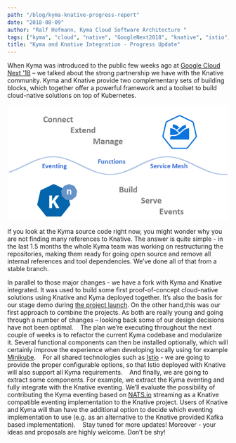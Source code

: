 ```yaml
---
path: "/blog/kyma-knative-progress-report"
date: "2018-08-09"
author: "Ralf Hofmann, Kyma Cloud Software Architecture "
tags: ["kyma", "cloud", "native", "GoogleNext2018", "knative", "istio", "kubernetes"]
title: "Kyma and Knative Integration - Progress Update"
---
```


When Kyma was introduced to the public few weeks ago at [Google Cloud Next ’18](https://cloud.withgoogle.com/next18/sf/) – we talked about the strong partnership we have with the Knative community. Kyma and Knative provide two complementary sets of building blocks, which together offer a powerful framework and a toolset to build cloud-native solutions on top of Kubernetes.

![Kyma and Knative](assets/kymaknative.png)

If you look at the Kyma source code right now, you might wonder why you are not finding many references to Knative. The answer is quite simple - in the last 1.5 months the whole Kyma team was working on restructuring the repositories, making them ready for going open source and remove all internal references and tool dependencies. We’ve done all of that from a stable branch.  

In parallel to those major changes - we have a fork with Kyma and Knative integrated. It was used to build some first proof-of-concept cloud-native solutions using Knative and Kyma deployed together. It’s also the basis for our stage demo during [the project launch](https://www.youtube.com/watch?v=NaaGPGKyXEc&amp;feature=youtu.be&amp;t=42m50s). On the other hand,this was our first approach to combine the projects. As both are really young and going through a number of changes – looking back some of our design decisions have not been optimal. 
 
The plan we’re executing throughout the next couple of weeks is to refactor the current Kyma codebase and modularize it. Several functional components can then be installed optionally, which will certainly improve the experience when developing locally using for example [Minikube](https://kubernetes.io/docs/tasks/tools/install-minikube/). 
 
For all shared technologies such as [Istio](https://istio.io/) - we are going to provide the proper configurable options, so that Istio deployed with Knative will also support all Kyma requirements. 
 
And finally, we are going to extract some components. For example, we extract the Kyma eventing and fully integrate with the Knative eventing. We’ll evaluate the possibility of contributing the Kyma eventing based on [NATS.io](https://nats.io/) streaming as a Knative compatible eventing implementation to the Knative project. Users of Knative and Kyma will than have the additional option to decide which eventing implementation to use (e.g. as an alternative to the Knative provided Kafka based implementation). 
 
Stay tuned for more updates! Moreover - your ideas and proposals are highly welcome. Don’t be shy!  